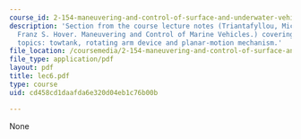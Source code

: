 ```yaml
---
course_id: 2-154-maneuvering-and-control-of-surface-and-underwater-vehicles-13-49-fall-2004
description: 'Section from the course lecture notes (Triantafyllou, Michael S., and
  Franz S. Hover. Maneuvering and Control of Marine Vehicles.) covering the following
  topics: towtank, rotating arm device and planar-motion mechanism.'
file_location: /coursemedia/2-154-maneuvering-and-control-of-surface-and-underwater-vehicles-13-49-fall-2004/cd458cd1daafda6e320d04eb1c76b00b_lec6.pdf
file_type: application/pdf
layout: pdf
title: lec6.pdf
type: course
uid: cd458cd1daafda6e320d04eb1c76b00b

---
```

None